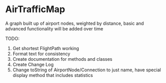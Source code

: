 # AirTrafficMap
A graph built up of airport nodes, weighted by distance, basic and advanced functionality will be added over time

TODO:
1. Get shortest FlightPath working
2. Format text for consistency
3. Create documentation for methods and classes
4. Create Change Log
5. Change toString of AirportNode/Connection to just name, have special display method that includes statistics
 
